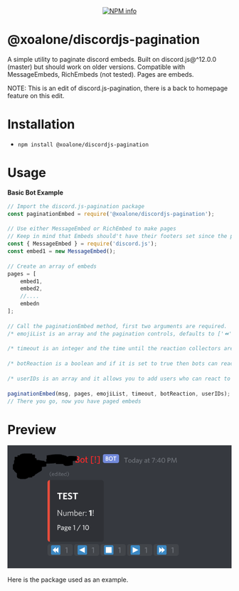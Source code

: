 <div align="center">
  <p>
    <a href="https://nodei.co/npm/@xoalone/discordjs-pagination
/"><img src="https://nodei.co/npm/@xoalone/discordjs-pagination.png?downloads=true&stars=true" alt="NPM info" /></a>
  </p>
</div>


# @xoalone/discordjs-pagination
A simple utility to paginate discord embeds. Built on discord.js@^12.0.0 (master) but should work on older versions. Compatible with MessageEmbeds, RichEmbeds (not tested). Pages are embeds.

NOTE: This is an edit of discord.js-pagination, there is a back to homepage feature on this edit.

# Installation
* `npm install @xoalone/discordjs-pagination`

# Usage
__Basic Bot Example__
```js
// Import the discord.js-pagination package
const paginationEmbed = require('@xoalone/discordjs-pagination');

// Use either MessageEmbed or RichEmbed to make pages
// Keep in mind that Embeds should't have their footers set since the pagination method sets page info there
const { MessageEmbed } = require('discord.js');
const embed1 = new MessageEmbed();

// Create an array of embeds
pages = [
	embed1,
	embed2,
	//....
	embedn
];

// Call the paginationEmbed method, first two arguments are required.
/* emojiList is an array and the pagination controls, defaults to ['⏪', '◀️', '⏹️', '▶️', '⏩']. */

/* timeout is an integer and the time until the reaction collectors are going to stop collection (in ms), after this you can't change pages, defaults to 120000 ms. */

/* botReaction is a boolean and if it is set to true then bots can react to messages, defaults to false. */

/* userIDs is an array and it allows you to add users who can react to the message with their ID, defaults to message.author.id. */

paginationEmbed(msg, pages, emojiList, timeout, botReaction, userIDs);
// There you go, now you have paged embeds
```
# Preview
![Demo](https://raw.githubusercontent.com/XoAlone/discordjs-pagination/master/example/demo.png)

Here is the package used as an example.